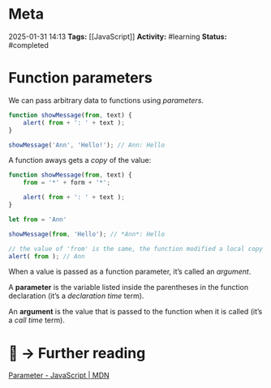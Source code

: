 # Meta
2025-01-31 14:13
**Tags:** [[JavaScript]]
**Activity:** #learning 
**Status:** #completed 

# Function parameters
We can pass arbitrary data to functions using *parameters*.
```JavaScript title:example.js
function showMessage(from, text) {
	alert( from + ': ' + text );
}

showMessage('Ann', 'Hello!'); // Ann: Hello
```

A function aways gets a *copy* of the value:
```JavaScript title:example.js
function showMessage(from, text) {
	from = '*' + form + '*';

	alert( from + ': ' + text );
}

let from = 'Ann'

showMessage(from, 'Hello'); // *Ann*: Hello

// the value of 'from' is the same, the function modified a local copy
alert( from ); // Ann
```

When a value is passed as a function parameter, it’s called an *argument*.

A **parameter** is the variable listed inside the parentheses in the function declaration (it’s a *declaration time* term).

An **argument** is the value that is passed to the function when it is called (it’s a *call time* term).

# 📑 → Further reading
[Parameter - JavaScript | MDN](https://developer.mozilla.org/en-US/docs/Glossary/Parameter)
